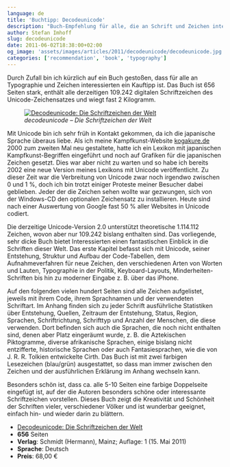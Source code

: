 ```yaml
---
language: de
title: 'Buchtipp: Decodeunicode'
description: "Buch-Empfehlung für alle, die an Schrift und Zeichen interessiert sind: 'decodeunicode – Die Schriftzeichen der Welt'. 656 Seiten dick, fast 2 kg schwer und mit allen 109.242 aktuellen Zeichen des Unicode-Zeichensatzes."
author: Stefan Imhoff
slug: decodeunicode
date: 2011-06-02T18:38:00+02:00
og_image: 'assets/images/articles/2011/decodeunicode/decodeunicode.jpg'
categories: ['recommendation', 'book', 'typography']
---
```


Durch Zufall bin ich kürzlich auf ein Buch gestoßen, dass für alle an Typographie und Zeichen interessierten ein Kauftipp ist. Das Buch ist 656 Seiten stark, enthält alle derzeitigen 109.242 digitalen Schriftzeichen des Unicode-Zeichensatzes und wiegt fast 2 Kilogramm.

<figure class="image-figure">
  <a href="http://www.amazon.de/gp/product/3874398137/ref=as_li_ss_tl?ie=UTF8&amp;tag=kogakurede-21&amp;linkCode=as2&amp;camp=1638&amp;creative=19454&amp;creativeASIN=3874398137">
    <img src="/assets/images/articles/2011/decodeunicode/decodeunicode.jpg" alt="Decodeunicode: Die Schriftzeichen der Welt">
  </a>
  <figcaption>
  <cite>decodeunicode – Die Schriftzeichen der Welt</cite>
  </figcaption>
</figure>

Mit Unicode bin ich sehr früh in Kontakt gekommen, da ich die japanische Sprache überaus liebe. Als ich meine Kampfkunst-Website [kogakure.de](http://kogakure.de/) 2000 zum zweiten Mal neu gestaltete, hatte ich ein Lexikon mit japanischen Kampfkunst-Begriffen eingeführt und noch auf Grafiken für die japanischen Zeichen gesetzt. Dies war aber nicht zu warten und so habe ich bereits 2002 eine neue Version meines Lexikons mit Unicode veröffentlicht. Zu dieser Zeit war die Verbreitung von Unicode zwar noch irgendwo zwischen 0 und 1 %, doch ich bin trotzt einiger Proteste meiner Besucher dabei geblieben. Jeder der die Zeichen sehen wollte war gezwungen, sich von der Windows-CD den optionalen Zeichensatz zu installieren. Heute sind nach einer Auswertung von Google fast 50 % aller Websites in Unicode codiert.

Die derzeitige Unicode-Version 2.0 unterstützt theoretische 1.114.112 Zeichen, wovon aber nur 109.242 bislang enthalten sind. Das vorliegende, sehr dicke Buch bietet Interessierten einen fantastischen Einblick in die Schriften dieser Welt. Das erste Kapitel befasst sich mit Unicode, seiner Entstehung, Struktur und Aufbau der Code-Tabellen, dem Aufnahmeverfahren für neue Zeichen, den verschiedenen Arten von Worten und Lauten, Typographie in der Politik, Keyboard-Layouts, Minderheiten-Schriften bis hin zu moderner Eingabe z. B. über das iPhone.

Auf den folgenden vielen hundert Seiten sind alle Zeichen aufgelistet, jeweils mit ihrem Code, ihrem Sprachnamen und der verwendeten Schriftart. Im Anhang finden sich zu jeder Schrift ausführliche Statistiken über Entstehung, Quellen, Zeitraum der Entstehung, Status, Region, Sprachen, Schriftrichtung, Schrifttyp und Anzahl der Menschen, die diese verwenden. Dort befinden sich auch die Sprachen, die noch nicht enthalten sind, denen aber Platz eingeräumt wurde, z. B. die Aztekischen Piktogramme, diverse afrikanische Sprachen, einige bislang nicht entzifferte, historische Sprachen oder auch Fantasiesprachen, wie die von J. R. R. Tolkien entwickelte Cirth. Das Buch ist mit zwei farbigen Lesezeichen (blau/grün) ausgestattet, so dass man immer zwischen den Zeichen und der ausführlichen Erklärung im Anhang wechseln kann.

Besonders schön ist, dass ca. alle 5-10 Seiten eine farbige Doppelseite eingefügt ist, auf der die Autoren besonders schöne oder interessante Schriftzeichen vorstellen. Dieses Buch zeigt die Kreativität und Schönheit der Schriften vieler, verschiedener Völker und ist wunderbar geeignet, einfach hin- und wieder darin zu blättern.

- <a href="http://www.amazon.de/gp/product/3874398137/ref=as_li_ss_tl?ie=UTF8&amp;tag=kogakurede-21&amp;linkCode=as2&amp;camp=1638&amp;creative=19454&amp;creativeASIN=3874398137">Decodeunicode: Die Schriftzeichen der Welt</a>
- **656** Seiten
- **Verlag**: Schmidt (Hermann), Mainz; Auflage: 1 (15. Mai 2011)
- **Sprache**: Deutsch
- **Preis**: 68,00 €
